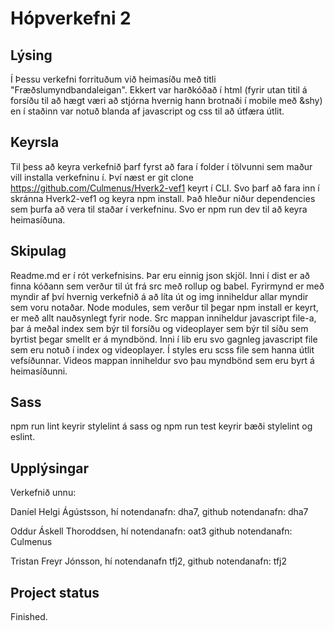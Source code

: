 # Hópverkefni 2

## Lýsing

Í Þessu verkefni forrituðum við heimasíðu með titli "Fræðslumyndbandaleigan".
Ekkert var harðkóðað í html (fyrir utan titil á forsíðu til að hægt væri að stjórna hvernig hann brotnaði í mobile með &shy) en í staðinn var notuð blanda af javascript og css til að útfæra útlit.

## Keyrsla

Til þess að keyra verkefnið þarf fyrst að fara í folder í tölvunni sem maður
vill installa verkefninu í. Því næst er git clone https://github.com/Culmenus/Hverk2-vef1 keyrt í CLI. Svo þarf að fara inn í skránna Hverk2-vef1 og keyra npm install.
Það hleður niður dependencies sem þurfa að vera til staðar í verkefninu. Svo er npm run dev til að keyra heimasíðuna.

## Skipulag

Readme.md er í rót verkefnisins. Þar eru einnig json skjöl. Inni í dist er að finna kóðann sem verður til út frá src með rollup og babel. Fyrirmynd er með myndir af því hvernig verkefnið á að líta út og img inniheldur allar myndir sem voru notaðar. Node modules, sem verður til þegar npm install er keyrt, er með allt nauðsynlegt fyrir node. Src mappan inniheldur javascript file-a, þar á meðal index sem býr til forsíðu og videoplayer sem býr til síðu sem byrtist þegar smellt er á myndbönd. Inni í lib eru svo gagnleg javascript file sem eru notuð í index og videoplayer. Í styles eru scss file sem hanna útlit vefsíðunnar. Videos mappan inniheldur svo þau myndbönd sem eru byrt á heimasíðunni.

## Sass

npm run lint keyrir stylelint á sass og npm run test keyrir bæði stylelint og eslint. 

## Upplýsingar

Verkefnið unnu:

Daníel Helgi Ágústsson, hí notendanafn: dha7, github notendanafn: dha7

Oddur Áskell Thoroddsen, hí notendanafn: oat3 github notendanafn: Culmenus

Tristan Freyr Jónsson, hí notendanafn tfj2, github notendanafn: tfj2

## Project status

Finished.
